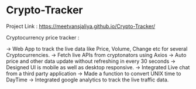 # Crypto-Tracker

Project Link : https://meetvansjaliya.github.io/Crypto-Tracker/

Cryptocurrency price tracker :

-> Web App to track the live data like Price, Volume, Change etc for several Cryptocurrencies.
-> Fetch live APIs from cryptonators using Axios
-> Auto price and other data update without refreshing in every 30 seconds
-> Designed UI is mobile as well as desktop responsive.
-> Integrated Live chat from a third party application
-> Made a function to convert UNIX time to DayTime
-> Integrated google analytics to track the live traffic data.
